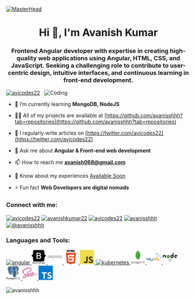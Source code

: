 [![MasterHead](https://www.zealousweb.com/wp-content/uploads/2021/05/Featured-%E2%80%93-6.jpg)]()
<h1 align="center">Hi 👋, I'm Avanish Kumar</h1>
<h3 align="center">Frontend Angular developer with expertise in creating high-quality web applications using Angular, HTML, CSS, and JavaScript. Seeking a challenging role to contribute to user-centric design, intuitive interfaces, and continuous learning in front-end development.</h3>
<img align="right" alt="Coding" width="400" src="https://media.tenor.com/Ug6cbVA1ZsMAAAAd/developer.gif">


<p align="left"> <a href="https://twitter.com/avicodes22" target="blank"><img src="https://img.shields.io/twitter/follow/avicodes22?logo=twitter&style=for-the-badge" alt="avicodes22" /></a> </p>

- 🌱 I’m currently learning **MongoDB, NodeJS**

- 👨‍💻 All of my projects are available at [https://github.com/avanisshhh?tab=repositories](https://github.com/avanisshhh?tab=repositories)

- 📝 I regularly write articles on [https://twitter.com/avicodes22](https://twitter.com/avicodes22)

- 💬 Ask me about **Angular & Front-end web development**

- 📫 How to reach me **avanish068@gmail.com**

- 📄 Know about my experiences [
Available Soon](
https://shorturl.at/drGH11)

- ⚡ Fun fact **Web Developers are digital nomads**

<h3 align="left">Connect with me:</h3>
<p align="left">
<a href="https://twitter.com/avicodes22" target="blank"><img align="center" src="https://raw.githubusercontent.com/rahuldkjain/github-profile-readme-generator/master/src/images/icons/Social/twitter.svg" alt="avicodes22" height="30" width="40" /></a>
<a href="https://linkedin.com/in/avanishkumar22" target="blank"><img align="center" src="https://raw.githubusercontent.com/rahuldkjain/github-profile-readme-generator/master/src/images/icons/Social/linked-in-alt.svg" alt="avanishkumar22" height="30" width="40" /></a>
<a href="https://instagram.com/avicodes22" target="blank"><img align="center" src="https://raw.githubusercontent.com/rahuldkjain/github-profile-readme-generator/master/src/images/icons/Social/instagram.svg" alt="avicodes22" height="30" width="40" /></a>
<a href="https://www.leetcode.com/avanisshhh" target="blank"><img align="center" src="https://raw.githubusercontent.com/rahuldkjain/github-profile-readme-generator/master/src/images/icons/Social/leet-code.svg" alt="avanisshhh" height="30" width="40" /></a>
<a href="https://www.hackerearth.com/@avanisshhh" target="blank"><img align="center" src="https://raw.githubusercontent.com/rahuldkjain/github-profile-readme-generator/master/src/images/icons/Social/hackerearth.svg" alt="@avanisshhh" height="30" width="40" /></a>
</p>

<h3 align="left">Languages and Tools:</h3>
<p align="left"> <a href="https://angular.io" target="_blank" rel="noreferrer"> <img src="https://angular.io/assets/images/logos/angular/angular.svg" alt="angular" width="40" height="40"/> </a> <a href="https://getbootstrap.com" target="_blank" rel="noreferrer"> <img src="https://raw.githubusercontent.com/devicons/devicon/master/icons/bootstrap/bootstrap-plain-wordmark.svg" alt="bootstrap" width="40" height="40"/> </a> <a href="https://expressjs.com" target="_blank" rel="noreferrer"> <img src="https://raw.githubusercontent.com/devicons/devicon/master/icons/express/express-original-wordmark.svg" alt="express" width="40" height="40"/> </a> <a href="https://www.w3.org/html/" target="_blank" rel="noreferrer"> <img src="https://raw.githubusercontent.com/devicons/devicon/master/icons/html5/html5-original-wordmark.svg" alt="html5" width="40" height="40"/> </a> <a href="https://developer.mozilla.org/en-US/docs/Web/JavaScript" target="_blank" rel="noreferrer"> <img src="https://raw.githubusercontent.com/devicons/devicon/master/icons/javascript/javascript-original.svg" alt="javascript" width="40" height="40"/> </a> <a href="https://kubernetes.io" target="_blank" rel="noreferrer"> <img src="https://www.vectorlogo.zone/logos/kubernetes/kubernetes-icon.svg" alt="kubernetes" width="40" height="40"/> </a> <a href="https://www.mongodb.com/" target="_blank" rel="noreferrer"> <img src="https://raw.githubusercontent.com/devicons/devicon/master/icons/mongodb/mongodb-original-wordmark.svg" alt="mongodb" width="40" height="40"/> </a> <a href="https://www.mysql.com/" target="_blank" rel="noreferrer"> <img src="https://raw.githubusercontent.com/devicons/devicon/master/icons/mysql/mysql-original-wordmark.svg" alt="mysql" width="40" height="40"/> </a> <a href="https://nodejs.org" target="_blank" rel="noreferrer"> <img src="https://raw.githubusercontent.com/devicons/devicon/master/icons/nodejs/nodejs-original-wordmark.svg" alt="nodejs" width="40" height="40"/> </a> <a href="https://www.postgresql.org" target="_blank" rel="noreferrer"> <img src="https://raw.githubusercontent.com/devicons/devicon/master/icons/postgresql/postgresql-original-wordmark.svg" alt="postgresql" width="40" height="40"/> </a> <a href="https://sass-lang.com" target="_blank" rel="noreferrer"> <img src="https://raw.githubusercontent.com/devicons/devicon/master/icons/sass/sass-original.svg" alt="sass" width="40" height="40"/> </a> <a href="https://www.typescriptlang.org/" target="_blank" rel="noreferrer"> <img src="https://raw.githubusercontent.com/devicons/devicon/master/icons/typescript/typescript-original.svg" alt="typescript" width="40" height="40"/> </a> </p>

<p><img align="center" src="https://github-readme-stats.vercel.app/api/top-langs?username=avanisshhh&show_icons=true&locale=en&layout=compact" alt="avanisshhh" /></p>
